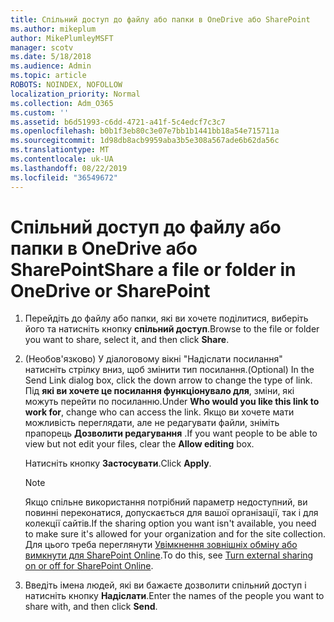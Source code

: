 ```yaml
---
title: Спільний доступ до файлу або папки в OneDrive або SharePoint
ms.author: mikeplum
author: MikePlumleyMSFT
manager: scotv
ms.date: 5/18/2018
ms.audience: Admin
ms.topic: article
ROBOTS: NOINDEX, NOFOLLOW
localization_priority: Normal
ms.collection: Adm_O365
ms.custom: ''
ms.assetid: b6d51993-c6dd-4721-a41f-5c4edcf7c3c7
ms.openlocfilehash: b0b1f3eb80c3e07e7bb1b1441bb18a54e715711a
ms.sourcegitcommit: 1d98db8acb9959aba3b5e308a567ade6b62da56c
ms.translationtype: MT
ms.contentlocale: uk-UA
ms.lasthandoff: 08/22/2019
ms.locfileid: "36549672"
---
```

# <a name="share-a-file-or-folder-in-onedrive-or-sharepoint"></a><span data-ttu-id="94f94-102">Спільний доступ до файлу або папки в OneDrive або SharePoint</span><span class="sxs-lookup"><span data-stu-id="94f94-102">Share a file or folder in OneDrive or SharePoint</span></span>

1. <span data-ttu-id="94f94-103">Перейдіть до файлу або папки, які ви хочете поділитися, виберіть його та натисніть кнопку **спільний доступ**.</span><span class="sxs-lookup"><span data-stu-id="94f94-103">Browse to the file or folder you want to share, select it, and then click **Share**.</span></span>
    
2. <span data-ttu-id="94f94-104">(Необов'язково) У діалоговому вікні "Надіслати посилання" натисніть стрілку вниз, щоб змінити тип посилання.</span><span class="sxs-lookup"><span data-stu-id="94f94-104">(Optional) In the Send Link dialog box, click the down arrow to change the type of link.</span></span> <span data-ttu-id="94f94-105">Під **які ви хочете це посилання функціонувало для**, зміни, які можуть перейти по посиланню.</span><span class="sxs-lookup"><span data-stu-id="94f94-105">Under **Who would you like this link to work for**, change who can access the link.</span></span> <span data-ttu-id="94f94-106">Якщо ви хочете мати можливість переглядати, але не редагувати файли, зніміть прапорець **Дозволити редагування** .</span><span class="sxs-lookup"><span data-stu-id="94f94-106">If you want people to be able to view but not edit your files, clear the **Allow editing** box.</span></span> 
    
    <span data-ttu-id="94f94-107">Натисніть кнопку **Застосувати**.</span><span class="sxs-lookup"><span data-stu-id="94f94-107">Click **Apply**.</span></span>
    
    > [!NOTE]
    > <span data-ttu-id="94f94-108">Якщо спільне використання потрібний параметр недоступний, ви повинні переконатися, допускається для вашої організації, так і для колекції сайтів.</span><span class="sxs-lookup"><span data-stu-id="94f94-108">If the sharing option you want isn't available, you need to make sure it's allowed for your organization and for the site collection.</span></span> <span data-ttu-id="94f94-109">Для цього треба переглянути [Увімкнення зовнішніх обміну або вимкнути для SharePoint Online](https://go.microsoft.com/fwlink/?linkid=866426).</span><span class="sxs-lookup"><span data-stu-id="94f94-109">To do this, see [Turn external sharing on or off for SharePoint Online](https://go.microsoft.com/fwlink/?linkid=866426).</span></span> 
  
3. <span data-ttu-id="94f94-110">Введіть імена людей, які ви бажаєте дозволити спільний доступ і натисніть кнопку **Надіслати**.</span><span class="sxs-lookup"><span data-stu-id="94f94-110">Enter the names of the people you want to share with, and then click **Send**.</span></span>
    

